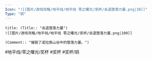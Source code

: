 ```yaml
---
Icon: "![[图片/游戏攻略/地平线/地平线 零之曙光/奖杯/击退堕落力量.png|30]]"
Type: "铜"
---
```

```ad-common-bronze-trophy
title: (Title:: "击退堕落力量")
![[图片/游戏攻略/地平线/地平线 零之曙光/奖杯/击退堕落力量.png|100]]

(Comment:: "摧毁了诺拉族山谷中的堕落力量。")
```

#地平线/零之曙光/奖杯 #奖杯 #奖杯/铜
